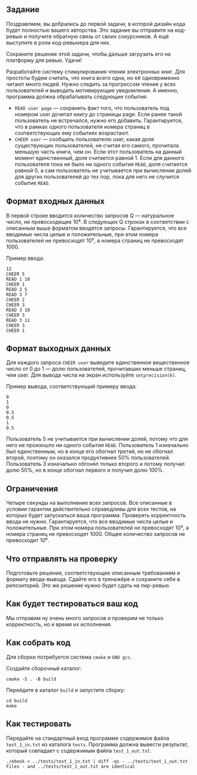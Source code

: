 ## Задание

Поздравляем, вы добрались до первой задачи, в которой дизайн кода будет полностью вашего авторства. Это задание вы отправите на код-ревью и получите обратную связь от своих сокурсников. А ещё выступите в роли код-ревьюера для них.

Сохраните решение этой задачи, чтобы дальше загрузить его на платформу для ревью. Удачи!

Разработайте систему стимулирования чтения электронных книг. Для простоты будем считать, что книга всего одна, но её одновременно читают много людей. Нужно следить за прогрессом чтения у всех пользователей и выводить мотивирующие уведомления. А именно, программа должна обрабатывать следующие события:

* `READ user page` — сохранить факт того, что пользователь под номером user дочитал книгу до страницы page. Если ранее такой пользователь не встречался, нужно его добавить. Гарантируется, что в рамках одного пользователя номера страниц в соответствующих ему событиях возрастают.
* `CHEER user` — сообщить пользователю user, какая доля существующих пользователей, не считая его самого, прочитала меньшую часть книги, чем он. Если этот пользователь на данный момент единственный, доля считается равной 1. Если для данного пользователя пока не было ни одного события `READ`, доля считается равной 0, а сам пользователь не учитывается при вычислении долей для других пользователей до тех пор, пока для него не случится событие `READ`.

## Формат входных данных

В первой строке вводится количество запросов Q — натуральное число, не превосходящее 10⁶. В следующих Q строках в соответствии с описанным выше форматом вводятся запросы. Гарантируется, что все вводимые числа целые и положительные, при этом номера пользователей не превосходят 10⁵, а номера страниц не превосходят 1000.

Пример ввода:

```
12
CHEER 5
READ 1 10
CHEER 1
READ 2 5
READ 3 7
CHEER 2
CHEER 3
READ 3 10
CHEER 3
READ 3 11
CHEER 3
CHEER 1
```

## Формат выходных данных

Для каждого запроса `CHEER user` выведите единственное вещественное число от 0 до 1 — долю пользователей, прочитавших меньше страниц, чем user. Для вывода числа на экран используйте `setprecision(6)`.

Пример вывода, соответствующий примеру ввода:

```
0
1
0
0.5
0.5
1
0.5
```

Пользователь 5 не учитывается при вычислении долей, потому что для него не произошло ни одного события `READ`. Пользователь 1 изначально был единственным, но в конце его обогнал третий, но не обогнал второй, поэтому он оказался продуктивнее 50% пользователей. Пользователь 3 изначально обгонял только второго и потому получал долю 50%, но в конце обогнал первого и получил долю 100%.

## Ограничения

Четыре секунды на выполнение всех запросов. Все описанные в условии гарантии действительно справедливы для всех тестов, на которых будет запускаться ваша программа. Проверять корректность ввода не нужно. Гарантируется, что все вводимые числа целые и положительные. При этом номера пользователей не превосходят 10⁵, а номера страниц не превосходят 1000. Общее количество запросов не превосходит 10⁶.

## Что отправлять на проверку

Подготовьте решение, соответствующее описанным требованиям и формату ввода-вывода. Сдайте его в тренажёре и сохраните себе в репозиторий. Это же решение нужно будет сдать на пир-ревью.

## Как будет тестироваться ваш код

Мы отправим ну очень много запросов и проверим не только корректность, но и время их исполнения.

## Как собрать код

Для сборки потребуется система `cmake` и `GNU gcc`.

Создайте сборочный каталог:
```
cmake -S . -B build
```

Перейдите в каталог `build` и запустите сборку:
```
cd build
make
```

## Как тестировать

Передайте на стандартный вход программе содержимое файла `test_1_in.txt` из каталога `tests`. Программа должна вывести результат, который совпадает с содержимым файла `test_1_out.txt`.

```
./ebook < ../tests/test_1_in.txt | diff -qs - ../tests/test_1_out.txt
Files - and ../tests/test_1_out.txt are identical
```
